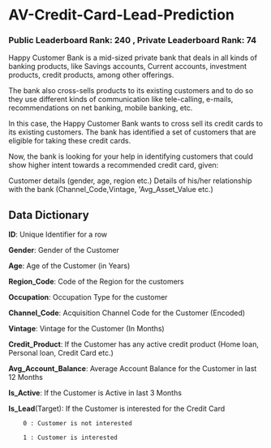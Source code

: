 # AV-Credit-Card-Lead-Prediction

### Public Leaderboard Rank: 240 , Private Leaderboard Rank: 74


Happy Customer Bank is a mid-sized private bank that deals in all kinds of banking products, like Savings accounts, Current accounts, investment products, credit products, among other offerings.

The bank also cross-sells products to its existing customers and to do so they use different kinds of communication like tele-calling, e-mails, recommendations on net banking, mobile banking, etc. 

In this case, the Happy Customer Bank wants to cross sell its credit cards to its existing customers. The bank has identified a set of customers that are eligible for taking these credit cards.

Now, the bank is looking for your help in identifying customers that could show higher intent towards a recommended credit card, given:

Customer details (gender, age, region etc.)
Details of his/her relationship with the bank (Channel_Code,Vintage, 'Avg_Asset_Value etc.)


## **Data Dictionary**

**ID**: Unique Identifier for a row

**Gender**: Gender of the Customer

**Age**: Age of the Customer (in Years)

**Region_Code**: Code of the Region for the customers

**Occupation**: Occupation Type for the customer

**Channel_Code**: Acquisition Channel Code for the Customer  (Encoded)

**Vintage**: Vintage for the Customer (In Months)

**Credit_Product**: If the Customer has any active credit product (Home loan, Personal loan, Credit Card etc.)

**Avg_Account_Balance**: Average Account Balance for the Customer in last 12 Months

**Is_Active**: If the Customer is Active in last 3 Months

**Is_Lead**(Target): If the Customer is interested for the Credit Card

        0 : Customer is not interested

        1 : Customer is interested



